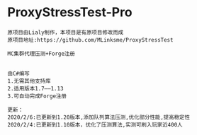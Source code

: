 # ProxyStressTest-Pro
	原项目由Lialy制作，本项目是有原项目修改而成
	原项目地址:https://github.com/MLinksme/ProxyStressTest

	MC集群代理压测+Forge注册


	由C#编写
	1.无需其他支持库
	2.适用版本1.7——1.13
	3.可自动完成Forge注册

	更新：
	2020/2/6:已更新到1.20版本,添加队列算法压测,优化部分性能,提高稳定性
	2020/2/4:已更新到1.10版本，优化了压测算法,实测可刷入玩家近400人
